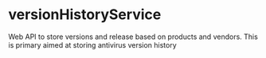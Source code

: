 # versionHistoryService
Web API to store versions and release based on products and vendors. This is primary aimed at storing antivirus version history
